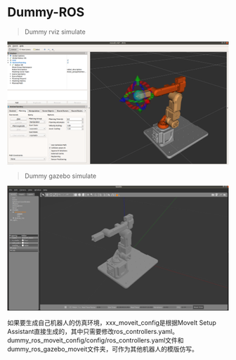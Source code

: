 # Dummy-ROS
> Dummy rviz simulate

![](./dummy_ros_files/img/dummy_rviz_moveit.png )
> Dummy gazebo simulate

![](./dummy_ros_files/img/dummy_gazebo.png)

如果要生成自己机器人的仿真环境，xxx_moveit_config是根据MoveIt Setup Assistant直接生成的，其中只需要修改ros_controllers.yaml。
dummy_ros_moveit_config/config/ros_controllers.yaml文件和dummy_ros_gazebo_moveit文件夹，可作为其他机器人的模版仿写。
